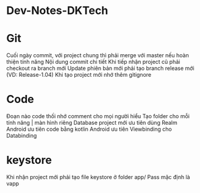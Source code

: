 # Dev-Notes-DKTech
# Git
Cuối ngày commit, với project chung thì phải merge với master nếu hoàn thiện tính năng
Nội dung commit chi tiết
Khi tiếp nhận project cũ phải checkout ra branch mới
Update phiên bản mới phải tạo branch release mới (VD: Release-1.04)
Khi tạo project mới nhớ thêm gitignore

# Code
Đoạn nào code thối nhớ comment cho mọi người hiểu
Tạo folder cho mỗi tính năng | màn hình riêng
Database project mới ưu tiên dùng Realm
Android ưu tiên code bằng kotlin
Android ưu tiên Viewbinding cho Databinding

# keystore
Khi nhận project mới phải tạo file keystore ở folder app/
Pass mặc định là vapp
